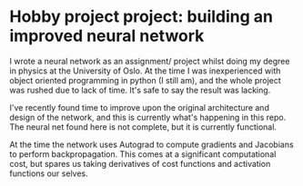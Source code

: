 # Hobby project project: building an improved neural network 

I wrote a neural network as an assignment/ project whilst doing my degree in physics at the University of Oslo. At the time I was inexperienced with object oriented programming in python (I still am), and the whole project was rushed due to lack of time. It's safe to say the result was lacking.

I've recently found time to improve upon the original architecture and design of the network, and this is currently what's happening in this repo.
The neural net found here is not complete, but it is currently functional.

At the time the network uses Autograd to compute gradients and Jacobians to perform backpropagation. This comes at a significant computational cost, but spares us taking derivatives of cost functions and activation functions our selves. 

